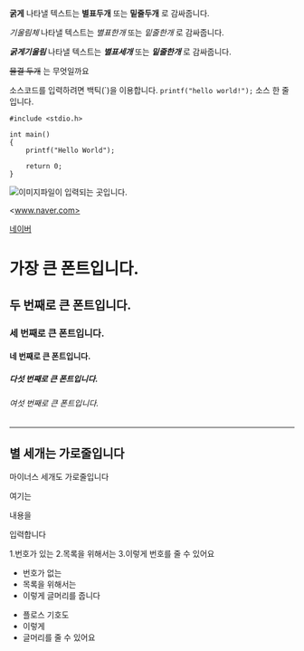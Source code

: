 **굵게** 나타낼 텍스트는 **별표두개** 또는 __밑줄두개__ 로 감싸줍니다.

*기울림체* 나타낼 텍스트는 *별표한개* 또는 _밑줄한개_ 로 감싸줍니다.

***굵게기울림*** 나타낼 텍스트는 ***별표세개*** 또는 ___밑줄한개___ 로 감싸줍니다.

~~물결 두개~~ 는 무엇일까요

소스코드를 입력하려면 백틱(\`)을 이용합니다. `printf("hello world!");` 소스 한 줄입니다.

```
#include <stdio.h>

int main()
{
    printf("Hello World");

    return 0;
}
```

![이미지파일이 입력되는 곳입니다.](https://avatars.githubusercontent.com/u/136154739?v=4)

<www.naver.com>

[네이버](www.naver.com, "클릭하면 네이버로 연결됩니다.")

# 가장 큰 폰트입니다.
## 두 번째로 큰 폰트입니다.
### 세 번째로 큰 폰트입니다.
#### 네 번째로 큰 폰트입니다.
##### 다섯 번째로 큰 폰트입니다.
###### 여섯 번째로 큰 폰트입니다.

***
별 세개는 가로줄입니다
---
마이너스 세개도 가로줄입니다

여기는

내용을

입력합니다

1.번호가 있는
2.목록을 위해서는
3.이렇게 번호를 줄 수 있어요 

* 번호가 없는
* 목록을 위해서는
* 이렇게 글머리를 줍니다
  
+ 플로스 기호도
+ 이렇게
+ 글머리를 줄 수 있어요
